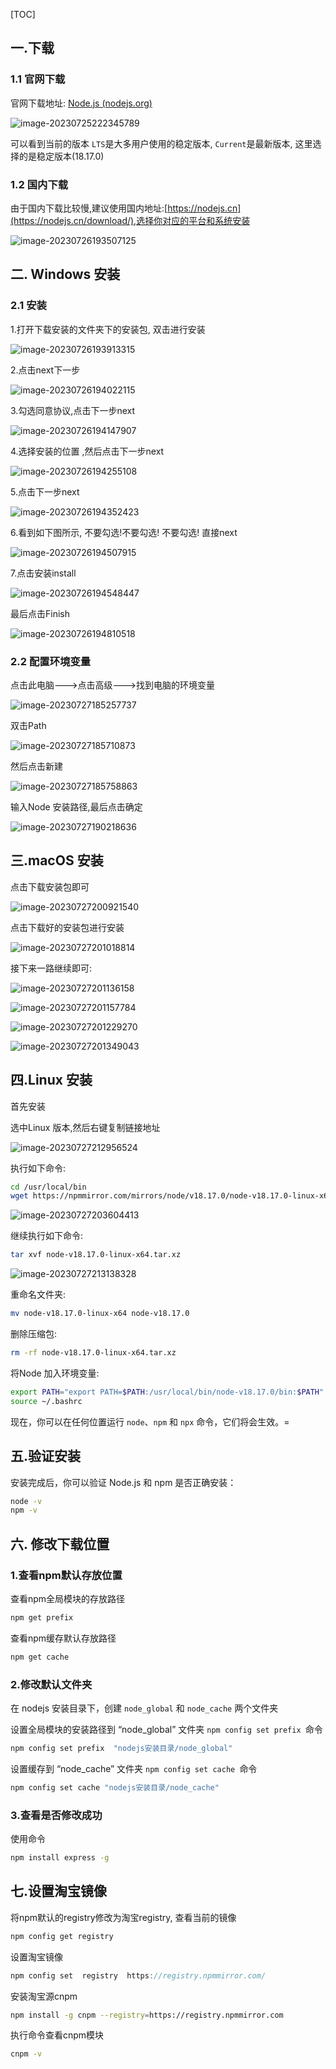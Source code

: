

[TOC]



## 一.下载

### 1.1 官网下载

官网下载地址: [Node.js (nodejs.org)](https://nodejs.org/en) 

![image-20230725222345789](http://billy.taoxiaoxin.club/md/2023/07/64bfdaf2922ee414630350f4.png)

可以看到当前的版本 `LTS`是大多用户使用的稳定版本, `Current`是最新版本, 这里选择的是稳定版本(18.17.0)

### 1.2 国内下载

由于国内下载比较慢,建议使用国内地址:[https://nodejs.cn](https://nodejs.cn/download/),选择你对应的平台和系统安装

![image-20230726193507125](https://billy.taoxiaoxin.club/md/2023/07/64c104eb922ee429b5cf9869.png)

## 二. Windows 安装

### 2.1 安装

1.打开下载安装的文件夹下的安装包, 双击进行安装

![image-20230726193913315](https://billy.taoxiaoxin.club/md/2023/07/64c105e1922ee42a1214a561.png)

2.点击next下一步

![image-20230726194022115](https://billy.taoxiaoxin.club/md/2023/07/64c10626922ee42a8daf4db5.png)

3.勾选同意协议,点击下一步next

![image-20230726194147907](https://billy.taoxiaoxin.club/md/2023/07/64c1067c922ee42aa9b794d5.png)

4.选择安装的位置 ,然后点击下一步next

![image-20230726194255108](https://billy.taoxiaoxin.club/md/2023/07/64c106bf922ee42ac4a0a612.png)

5.点击下一步next

![image-20230726194352423](https://billy.taoxiaoxin.club/md/2023/07/64c106f8922ee42ad7624b46.png)

6.看到如下图所示, 不要勾选!不要勾选! 不要勾选! 直接next

![image-20230726194507915](https://billy.taoxiaoxin.club/md/2023/07/64c10744922ee42af24f31be.png)

7.点击安装install

![image-20230726194548447](https://billy.taoxiaoxin.club/md/2023/07/64c1076c922ee42b059a12ea.png)

最后点击Finish

![image-20230726194810518](https://billy.taoxiaoxin.club/md/2023/07/64c107fa922ee42b374977a7.png)

### 2.2 配置环境变量

点击此电脑--->点击高级--->找到电脑的环境变量

![image-20230727185257737](https://billy.taoxiaoxin.club/md/2023/07/64c24c8a922ee45bc3bf147a.png)

双击Path

![image-20230727185710873](https://billy.taoxiaoxin.club/md/2023/07/64c24d87922ee45c2310b7b8.png)

然后点击新建

![image-20230727185758863](https://billy.taoxiaoxin.club/md/2023/07/64c24db7922ee45c3462a5c8.png)

输入Node 安装路径,最后点击确定

![image-20230727190218636](https://billy.taoxiaoxin.club/md/2023/07/64c24eba922ee45c93f91212.png)

## 三.macOS 安装

点击下载安装包即可

![image-20230727200921540](https://billy.taoxiaoxin.club/md/2023/07/64c25f5d922ee461cf733d52.png)

点击下载好的安装包进行安装

![image-20230727201018814](https://billy.taoxiaoxin.club/md/2023/07/64c25f59922ee461cc136674.png)

接下来一路继续即可:

![image-20230727201136158](https://billy.taoxiaoxin.club/md/2023/07/64c25f55922ee461c971fd91.png)

![image-20230727201157784](https://billy.taoxiaoxin.club/md/2023/07/64c25f51922ee461c6c36517.png)

![image-20230727201229270](https://billy.taoxiaoxin.club/md/2023/07/64c25f4d922ee461c49bf091.png)

![image-20230727201349043](https://billy.taoxiaoxin.club/md/2023/07/64c25f7d922ee461d845fca9.png)

## 四.Linux 安装

首先安装

选中Linux 版本,然后右键复制链接地址

![image-20230727212956524](https://billy.taoxiaoxin.club/md/2023/07/64c27154922ee4693707efb8.png)

执行如下命令:

```bash
cd /usr/local/bin
wget https://npmmirror.com/mirrors/node/v18.17.0/node-v18.17.0-linux-x64.tar.xz
```

![image-20230727203604413](https://billy.taoxiaoxin.club/md/2023/07/64c264b4922ee4635a5305af.png)

继续执行如下命令:

```bash
tar xvf node-v18.17.0-linux-x64.tar.xz
```

![image-20230727213138328](https://billy.taoxiaoxin.club/md/2023/07/64c271ba922ee46959069441.png)

重命名文件夹:

```bash
mv node-v18.17.0-linux-x64 node-v18.17.0
```

删除压缩包:

```bash
rm -rf node-v18.17.0-linux-x64.tar.xz
```

将Node 加入环境变量:

```bash
export PATH="export PATH=$PATH:/usr/local/bin/node-v18.17.0/bin:$PATH" >> ~/.bashrc
source ~/.bashrc  
```

现在，你可以在任何位置运行 `node`、`npm` 和 `npx` 命令，它们将会生效。=

## 五.验证安装

安装完成后，你可以验证 Node.js 和 npm 是否正确安装：

```bash
node -v
npm -v
```

## 六. 修改下载位置

### 1.查看npm默认存放位置

查看npm全局模块的存放路径

```bash
npm get prefix
```

查看npm缓存默认存放路径

```bash
npm get cache
```

### 2.修改默认文件夹

在 nodejs 安装目录下，创建 `node_global` 和 `node_cache` 两个文件夹

设置全局模块的安装路径到 “node_global” 文件夹 `npm config set prefix `命令

```bash
npm config set prefix  "nodejs安装目录/node_global"
```

设置缓存到 “node_cache” 文件夹 `npm config set cache `命令

```bash
npm config set cache "nodejs安装目录/node_cache"
```

### 3.查看是否修改成功

使用命令

```bash
npm install express -g
```

## 七.设置淘宝镜像

将npm默认的registry修改为淘宝registry, 查看当前的镜像

```java
npm config get registry
```

设置淘宝镜像

```java
npm config set  registry  https://registry.npmmirror.com/
```

安装淘宝源cnpm

```bash
npm install -g cnpm --registry=https://registry.npmmirror.com 
```

执行命令查看cnpm模块
```bash
cnpm -v
```

